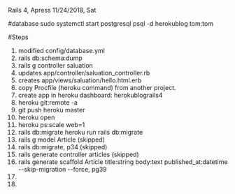 Rails 4, Apress
11/24/2018, Sat

#database
sudo systemctl start postgresql
psql -d herokublog
tom:tom

#Steps
1. modified config/database.yml
2. rails db:schema:dump
3. rails g controller saluation
4. updates app/controller/saluation_controller.rb
5. creates app/views/saluation/hello.html.erb
6. copy Procfile (heroku command) from another project.
7. create app in heroku dashboard: herokublograils4
8. heroku git:remote -a <app name>
9. git push heroku master
10. heroku open
11. heroku ps:scale web=1
12. rails db:migrate
    heroku run rails db:migrate
13. rails g model Article (skipped)   
14. rails db:migrate, p34 (skipped) 
15. rails generate controller articles (skipped)
16. rails generate scaffold Article title:string body:text published_at:datetime --skip-migration --force, pg39
17. 
18.



